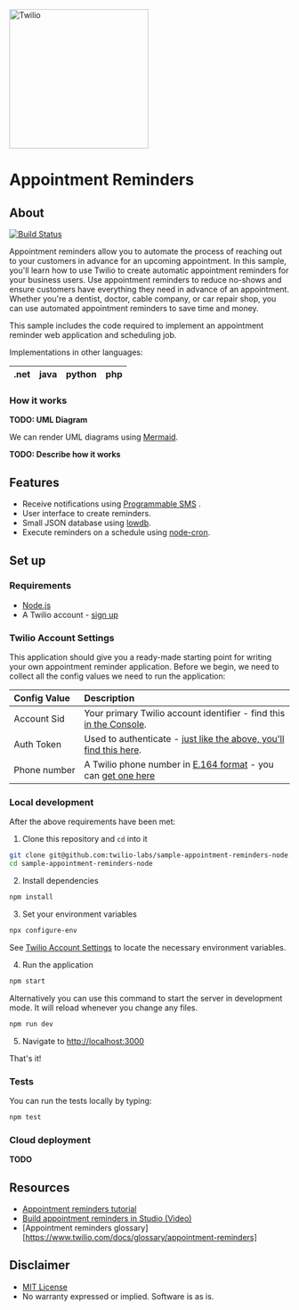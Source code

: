 <a  href="https://www.twilio.com">
<img  src="https://static0.twilio.com/marketing/bundles/marketing/img/logos/wordmark-red.svg"  alt="Twilio"  width="250"  />
</a>
 
# Appointment Reminders
  
## About  
[![Build
Status](https://travis-ci.org/TwilioDevEd/appointment-reminders-node.svg?branch=master)](https://travis-ci.org/TwilioDevEd/appointment-reminders-node)

Appointment reminders allow you to automate the process of reaching out to your customers in advance for an upcoming appointment. In this sample, you'll learn how to use Twilio to create automatic appointment reminders for your business users. Use appointment reminders to reduce no-shows and ensure customers have everything they need in advance of an appointment. Whether you're a dentist, doctor, cable company, or car repair shop, you can use automated appointment reminders to save time and money.

This sample includes the code required to implement an appointment reminder web application and scheduling job.

Implementations in other languages:


| .net| java | python | php |
| :----- | :----- | :----- | :----- |

### How it works
**TODO: UML Diagram**

We can render UML diagrams using [Mermaid](https://mermaidjs.github.io/).

**TODO: Describe how it works**


## Features
* Receive notifications using [Programmable SMS]([https://www.twilio.com/sms](https://www.twilio.com/sms)) .
* User interface to create reminders.
* Small JSON database using [lowdb]([https://github.com/typicode/lowdb](https://github.com/typicode/lowdb)).
* Execute reminders on a schedule using [node-cron](https://github.com/kelektiv/node-cron).

## Set up

### Requirements
-   [Node.js](https://nodejs.org/)
-   A Twilio account -  [sign up](https://www.twilio.com/try-twilio)

### Twilio Account Settings
This application should give you a ready-made starting point for writing your
own appointment reminder application. Before we begin, we need to collect
all the config values we need to run the application:

| Config&nbsp;Value  | Description |
| :-------------  |:------------- |
Account&nbsp;Sid| Your primary Twilio account identifier - find this [in the Console](https://www.twilio.com/console).
Auth&nbsp;Token | Used to authenticate - [just like the above, you'll find this here](https://www.twilio.com/console).
Phone&nbsp;number | A Twilio phone number in [E.164 format](https://en.wikipedia.org/wiki/E.164) - you can [get one here](https://www.twilio.com/console/phone-numbers/incoming)

### Local development
  After the above requirements have been met:

1. Clone this repository and `cd` into it

```bash
git clone git@github.com:twilio-labs/sample-appointment-reminders-node.git
cd sample-appointment-reminders-node
``` 
2. Install dependencies
```bash
npm install
```

3. Set your environment variables 
```bash
npx configure-env
``` 
See [Twilio Account Settings](#twilio-account-settings) to locate the necessary environment variables.

4. Run the application
```bash
npm start
```
Alternatively you can use this command to start the server in development mode. It will reload whenever you change any files.
```bash
npm run dev
```

5. Navigate to [http://localhost:3000](http://localhost:3000)

That's it!

### Tests
You can run the tests locally by typing:

```bash
npm test
```

### Cloud deployment
**TODO**

## Resources
* [Appointment reminders tutorial](https://www.twilio.com/docs/tutorials/walkthrough/appointment-reminders/node/express)
* [Build appointment reminders in Studio (Video)](https://www.youtube.com/watch?v=vl0FbbZBADQ)
* [Appointment reminders glossary][https://www.twilio.com/docs/glossary/appointment-reminders]

## Disclaimer

-  [MIT License](http://www.opensource.org/licenses/mit-license.html)
- No warranty expressed or implied. Software is as is.
